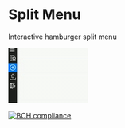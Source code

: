# Split Menu
Interactive hamburger split menu

![Alt text](Markdown/Images/SplitMenu.gif "Split menu")

[![BCH compliance](https://bettercodehub.com/edge/badge/ChrisCross67/SplitMenu?branch=master)](https://bettercodehub.com/)
